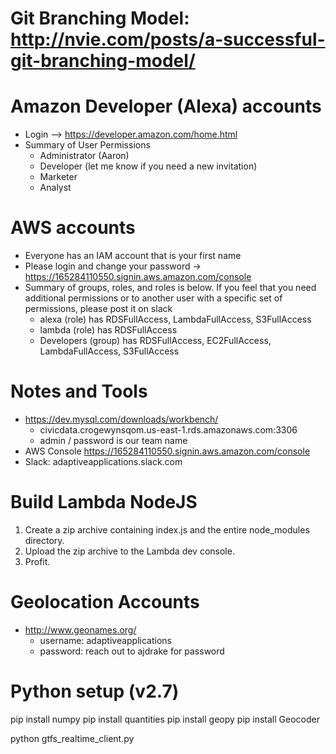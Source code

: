 # Git Branching Model: http://nvie.com/posts/a-successful-git-branching-model/ 

# Amazon Developer (Alexa) accounts
* Login --> https://developer.amazon.com/home.html
* Summary of User Permissions
	* Administrator (Aaron)
	* Developer (let me know if you need a new invitation)
	* Marketer
	* Analyst

# AWS accounts
* Everyone has an IAM account that is your first name
* Please login and change your password -> https://165284110550.signin.aws.amazon.com/console
* Summary of groups, roles, and roles is below. If you feel that you need additional permissions or to another user with a specific set of  permissions, please post it on slack
	* alexa (role) has RDSFullAccess, LambdaFullAccess, S3FullAccess
	* lambda (role) has RDSFullAccess
	* Developers (group) has RDSFullAccess, EC2FullAccess, LambdaFullAccess, S3FullAccess

# Notes and Tools
* https://dev.mysql.com/downloads/workbench/
	* civicdata.crogewynsqom.us-east-1.rds.amazonaws.com:3306
	* admin / password is our team name
* AWS Console https://165284110550.signin.aws.amazon.com/console
* Slack: adaptiveapplications.slack.com

# Build Lambda NodeJS 
1. Create a zip archive containing index.js and the entire node_modules directory.
2. Upload the zip archive to the Lambda dev console.
3. Profit.


# Geolocation Accounts
* http://www.geonames.org/
	* username: adaptiveapplications
	* password: reach out to ajdrake for password

# Python setup (v2.7)
pip install numpy
pip install quantities
pip install geopy
pip install Geocoder

python gtfs_realtime_client.py <POLL INTERVAL> <BUS NUMBER> <MAX BUSES>

